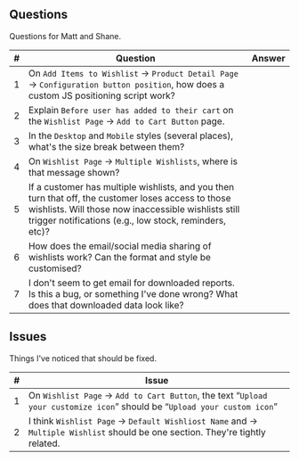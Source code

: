 ## Questions

Questions for Matt and Shane.

|  #  | Question                                                                                                                                                                                                             | Answer |
|:---:| -------------------------------------------------------------------------------------------------------------------------------------------------------------------------------------------------------------------- | ------ |
|  1  | On `Add Items to Wishlist` → `Product Detail Page` → `Configuration button position`, how does a custom JS positioning script work?                                                                              |        |
|  2  | Explain `Before user has added to their cart` on the `Wishlist Page` → `Add to Cart Button` page.                                                                                                                    |        |
|  3  | In the `Desktop` and `Mobile` styles (several places), what's the size break between them?                                                                                                                           |        |
|  4  | On `Wishlist Page` → `Multiple Wishlists`, where is that message shown?                                                                                                                                              |        |
|  5  | If a customer has multiple wishlists, and you then turn that off, the customer loses access to those wishlists. Will those now inaccessible wishlists still trigger notifications (e.g., low stock, reminders, etc)? |        |
|  6  | How does the email/social media sharing of wishlists work? Can the format and style be customised?                                                                                                                   |        |
|  7  | I don't seem to get email for downloaded reports. Is this a bug, or something I've done wrong? What does that downloaded data look like?                                                                             |        |

## Issues

Things I've noticed that should be fixed.

|  #  | Issue                                                                                                                         |
|:---:| ----------------------------------------------------------------------------------------------------------------------------- |
|  1  | On `Wishlist Page` → `Add to Cart Button`, the text “`Upload your customize icon`” should be “`Upload your custom icon`”      |
|  2  | I think `Wishlist Page` → `Default Wishliost Name` and →  `Multiple Wishlist` should be one section. They're tightly related. |